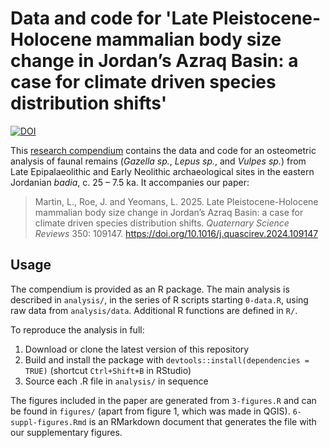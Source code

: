 # Data and code for 'Late Pleistocene-Holocene mammalian body size change in Jordan’s Azraq Basin: a case for climate driven species distribution shifts'

[![DOI](https://zenodo.org/badge/390705948.svg)](https://doi.org/10.5281/zenodo.14580975)

This [research compendium](https://research-compendium.science/) contains the data and code for an osteometric analysis of faunal remains (*Gazella sp.*, *Lepus sp.*, and  *Vulpes sp.*) from Late Epipalaeolithic and Early Neolithic archaeological sites in the eastern Jordanian *badia*, c. 25 – 7.5 ka. It accompanies our paper:

> Martin, L., Roe, J. and Yeomans, L. 2025. Late Pleistocene-Holocene mammalian body size change in Jordan’s Azraq Basin: a case for climate driven species distribution shifts. *Quaternary Science Reviews* 350: 109147. <https://doi.org/10.1016/j.quascirev.2024.109147>

## Usage

The compendium is provided as an R package.
The main analysis is described in `analysis/`, in the series of R scripts starting `0-data.R`, using raw data from `analysis/data`.
Additional R functions are defined in `R/`.

To reproduce the analysis in full:

1. Download or clone the latest version of this repository
2. Build and install the package with `devtools::install(dependencies = TRUE)` (shortcut `Ctrl+Shift+B` in RStudio)
3. Source each .R file in `analysis/` in sequence

The figures included in the paper are generated from `3-figures.R` and can be found in `figures/` (apart from figure 1, which was made in QGIS).
`6-suppl-figures.Rmd` is an RMarkdown document that generates the file with our supplementary figures.
